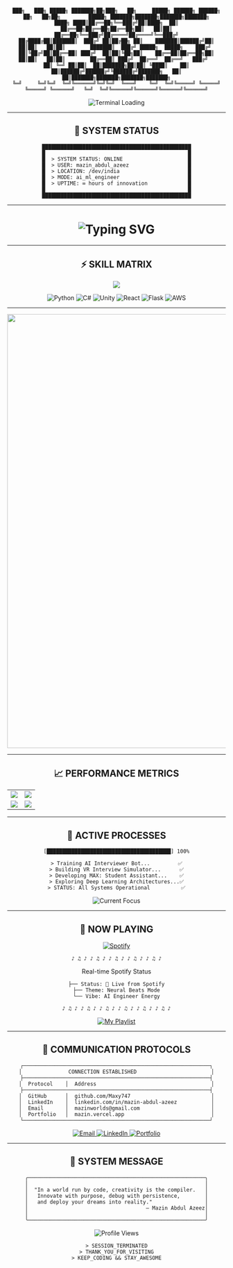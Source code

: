 <!-- Retro Terminal Header -->
<div align="center">

```
███╗   ███╗ █████╗ ███████╗██╗███╗   ██╗     █████╗ ██████╗ ██████╗ ██╗   ██╗██╗         █████╗ ███████╗███████╗███████╗███████╗
████╗ ████║██╔══██╗╚══███╔╝██║████╗  ██║    ██╔══██╗██╔══██╗██╔══██╗██║   ██║██║        ██╔══██╗╚══███╔╝██╔════╝██╔════╝╚══███╔╝
██╔████╔██║███████║  ███╔╝ ██║██╔██╗ ██║    ███████║██████╔╝██║  ██║██║   ██║██║        ███████║  ███╔╝ █████╗  █████╗    ███╔╝ 
██║╚██╔╝██║██╔══██║ ███╔╝  ██║██║╚██╗██║    ██╔══██║██╔══██╗██║  ██║██║   ██║██║        ██╔══██║ ███╔╝  ██╔══╝  ██╔══╝   ███╔╝  
██║ ╚═╝ ██║██║  ██║███████╗██║██║ ╚████║    ██║  ██║██████╔╝██████╔╝╚██████╔╝███████╗   ██║  ██║███████╗███████╗███████╗███████╗
╚═╝     ╚═╝╚═╝  ╚═╝╚══════╝╚═╝╚═╝  ╚═══╝    ╚═╝  ╚═╝╚═════╝ ╚═════╝  ╚═════╝ ╚══════╝   ╚═╝  ╚═╝╚══════╝╚══════╝╚══════╝╚══════╝
```

<img src="https://readme-typing-svg.herokuapp.com?font=Fira+Code&size=22&duration=3000&pause=1000&color=FF61F6&center=true&vCenter=true&multiline=true&width=800&height=100&lines=%3E+ACCESSING+MAINFRAME...;%3E+LOADING+PROFILE_DATA.exe;%3E+CONNECTION+ESTABLISHED+✅;%3E+WELCOME+MAZIN_ABDUL_AZEEZ" alt="Terminal Loading">

</div>

---

<div align="center">

## 🔧 SYSTEM STATUS

```
████████████████████████████████████████████████
█                                              █
█  > SYSTEM STATUS: ONLINE                     █
█  > USER: mazin_abdul_azeez                   █
█  > LOCATION: /dev/india                      █
█  > MODE: ai_ml_engineer                      █
█  > UPTIME: ∞ hours of innovation             █
█                                              █
████████████████████████████████████████████████
```

</div>

---

<div align="center">

<h1>
  <img src="https://readme-typing-svg.herokuapp.com?font=JetBrains+Mono&size=28&duration=4000&pause=500&color=FF61F6&center=true&vCenter=true&width=900&lines=AI+%26+ML+ENGINEER+🤖;FULL-STACK+DEVELOPER+⚡;VR+CREATOR+🕶️;TECH+INNOVATOR+🚀" alt="Typing SVG" />
</h1>

</div>

---

<div align="center">

## ⚡ SKILL MATRIX

<img src="https://skillicons.dev/icons?i=python,csharp,unity,java,react,flask,html,css,js,git,linux,aws&theme=dark" />

![Python](https://img.shields.io/badge/Python-FF61F6?style=for-the-badge&logo=python&logoColor=white)
![C#](https://img.shields.io/badge/C%23-8E44AD?style=for-the-badge&logo=c-sharp&logoColor=white)
![Unity](https://img.shields.io/badge/Unity-9B59B6?style=for-the-badge&logo=unity&logoColor=white)
![React](https://img.shields.io/badge/React-FF00FF?style=for-the-badge&logo=react&logoColor=white)
![Flask](https://img.shields.io/badge/Flask-FF33CC?style=for-the-badge&logo=flask&logoColor=white)
![AWS](https://img.shields.io/badge/AWS-6A0DAD?style=for-the-badge&logo=amazonaws&logoColor=yellow)

</div>

---

<div align="center">
  <img src="https://media.giphy.com/media/JIX9t2j0ZTN9S/giphy.gif" width="1000px">
</div>

---

<div align="center">

## 📈 PERFORMANCE METRICS

<table>
  <tr>
    <td>
      <img src="https://github-readme-stats.vercel.app/api?username=Maxy747&theme=radical&bg_color=000000&title_color=FF61F6&text_color=E1E1E1&icon_color=FF33CC&hide_border=true&border_radius=10" />
    </td>
    <td>
      <img src="https://streak-stats.demolab.com?user=Maxy747&theme=radical&background=000000&border=FF61F6&stroke=FF61F6&ring=FF33CC&fire=FF61F6&currStreakLabel=FF33CC&hide_border=true" />
    </td>
  </tr>
  <tr>
    <td>
      <img src="https://github-readme-stats.vercel.app/api/top-langs/?username=Maxy747&layout=compact&theme=radical&bg_color=000000&title_color=FF61F6&text_color=E1E1E1&icon_color=FF33CC&hide_border=true" />
    </td>
    <td>
      <img src="https://github-contributor-stats.vercel.app/api?username=Maxy747&theme=radical&hide_border=true&combine_all_yearly_contributions=true" />
    </td>
  </tr>
</table>

---

## 🚀 ACTIVE PROCESSES

```
[████████████████████████████████████████] 100%

> Training AI Interviewer Bot...         ✅
> Building VR Interview Simulator...      ✅
> Developing MAX: Student Assistant...    ✅
> Exploring Deep Learning Architectures...✅
> STATUS: All Systems Operational          ✅
```

<img src="https://readme-typing-svg.herokuapp.com?font=Fira+Code&size=16&duration=4000&pause=1000&color=FF61F6&center=true&width=600&lines=Currently+working+on%3A+VR+Interview+Simulator;Learning%3A+MLOps+%26+Cloud+Deployment;Exploring%3A+NLP+%26+Generative+AI;Building%3A+AI+powered+Virtual+Worlds" alt="Current Focus">

</div>

---

<div align="center">

## 🎵 NOW PLAYING

[![Spotify](https://spotify-github-profile.vercel.app/api/view?uid=316aeslb433hasbf5nhj4btnt4ci&cover_image=true&theme=novatorem&show_offline=true&background_color=000000&interchange=false&bar_color=ff61f6&bar_color_cover=false)](https://open.spotify.com/user/316aeslb433hasbf5nhj4btnt4ci)

```
♪ ♫ ♪ ♪ ♫ ♪ ♪ ♫ ♪ ♪ ♫ ♪ ♪ ♫ ♪
```
Real-time Spotify Status    
                                    
```
├── Status: 🎵 Live from Spotify
├── Theme: Neural Beats Mode
└── Vibe: AI Engineer Energy

♪ ♫ ♪ ♪ ♫ ♪ ♪ ♫ ♪ ♪ ♫ ♪ ♪ ♫ ♪ ♪ ♫ ♪
```

[![My Playlist](https://img.shields.io/badge/🎵_My_Playlist-FF61F6?style=for-the-badge&logo=spotify&logoColor=white)](https://open.spotify.com/playlist/3aXbaGk6uDGTrfNJkaFKaG)

</div>

---

<div align="center">

## 📡 COMMUNICATION PROTOCOLS

```
┌────────────────────────────────────────────────────────────┐
│               CONNECTION ESTABLISHED                        │
├────────────────────────────────────────────────────────────┤
│  Protocol    │  Address                                     │
├────────────────────────────────────────────────────────────┤
│  GitHub      │  github.com/Maxy747                          │
│  LinkedIn    │  linkedin.com/in/mazin-abdul-azeez           │
│  Email       │  mazinworlds@gmail.com                       │
│  Portfolio   │  mazin.vercel.app                            │
└────────────────────────────────────────────────────────────┘
```

<a href="mailto:mazinworlds@gmail.com">
  <img src="https://img.shields.io/badge/Email-FF61F6?style=for-the-badge&logo=gmail&logoColor=white" alt="Email"/>
</a>
<a href="https://linkedin.com/in/mazin-abdul-azeez">
  <img src="https://img.shields.io/badge/LinkedIn-FF33CC?style=for-the-badge&logo=linkedin&logoColor=white" alt="LinkedIn"/>
</a>
<a href="https://maziin.vercel.app">
  <img src="https://img.shields.io/badge/Portfolio-8E44AD?style=for-the-badge&logo=firefox&logoColor=white" alt="Portfolio"/>
</a>

</div>

---

<div align="center">

## 💾 SYSTEM MESSAGE

```
╭─────────────────────────────────────────────────────────╮
│                                                         │
│  "In a world run by code, creativity is the compiler.   │
│   Innovate with purpose, debug with persistence,        │
│   and deploy your dreams into reality."                 │
│                                      – Mazin Abdul Azeez│
│                                                         │
╰─────────────────────────────────────────────────────────╯
```

<img src="https://komarev.com/ghpvc/?username=Maxy747&color=FF61F6&style=for-the-badge&label=VISITORS" alt="Profile Views"/>

```
> SESSION_TERMINATED
> THANK_YOU_FOR_VISITING
> KEEP_CODING && STAY_AWESOME
```

</div>
